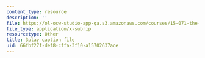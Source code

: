 ```yaml
---
content_type: resource
description: ''
file: https://ol-ocw-studio-app-qa.s3.amazonaws.com/courses/15-071-the-analytics-edge-spring-2017/66fbf27fdef8cffa3f10a15702637ace_W5zVgQ4SbX8.srt
file_type: application/x-subrip
resourcetype: Other
title: 3play caption file
uid: 66fbf27f-def8-cffa-3f10-a15702637ace
---
```

